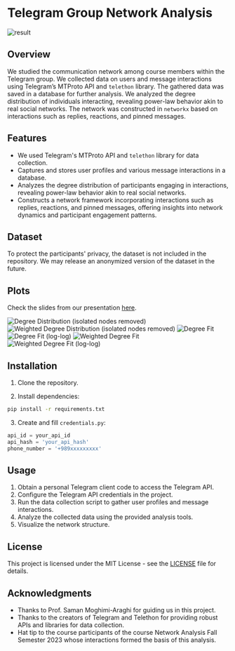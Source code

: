 # Telegram Group Network Analysis

![result](plots/network2.jpg)

## Overview

We studied the communication network among course members within the Telegram group. We collected data on users and message interactions using Telegram’s MTProto API and `telethon` library. The gathered data was saved in a database for further analysis. We analyzed the degree distribution of individuals interacting, revealing power-law behavior akin to real social networks. 
The network was constructed in `networkx` based on interactions such as replies, reactions, and pinned messages.

## Features

- We used Telegram's MTProto API and `telethon` library for data collection.
- Captures and stores user profiles and various message interactions in a database.
- Analyzes the degree distribution of participants engaging in interactions, revealing power-law behavior akin to real social networks.
- Constructs a network framework incorporating interactions such as replies, reactions, and pinned messages, offering insights into network dynamics and participant engagement patterns.

## Dataset
To protect the participants' privacy, the dataset is not included in the repository. We may release an anonymized version of the dataset in the future.

## Plots
Check the slides from our presentation [here](report/telegram-presentation.pdf). 

![Degree Distribution (isolated nodes removed)](plots/hist.png)
![Weighted Degree Distribution (isolated nodes removed)](plots/hist4.png)
![Degree Fit](plots/fit.png)
![Degree Fit (log-log)](plots/fit3.png)
![Weighted Degree Fit](plots/fit1.png)
![Weighted Degree Fit (log-log)](plots/fit2.png)

## Installation

1. Clone the repository.

2. Install dependencies:

```bash
pip install -r requirements.txt
```

3. Create and fill `credentials.py`:

```python
api_id = your_api_id
api_hash = 'your_api_hash'
phone_number = '+989xxxxxxxxx'
```

## Usage

1. Obtain a personal Telegram client code to access the Telegram API.
2. Configure the Telegram API credentials in the project.
3. Run the data collection script to gather user profiles and message interactions.
4. Analyze the collected data using the provided analysis tools.
5. Visualize the network structure.

## License

This project is licensed under the MIT License - see the [LICENSE](LICENSE) file for details.

## Acknowledgments

- Thanks to Prof. Saman Moghimi-Araghi for guiding us in this project.
- Thanks to the creators of Telegram and Telethon for providing robust APIs and libraries for data collection.
- Hat tip to the course participants of the course Network Analysis Fall Semester 2023 whose interactions formed the basis of this analysis.
